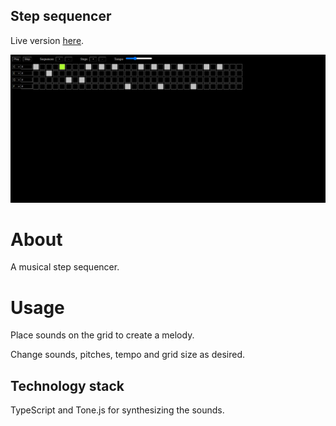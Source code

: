 ## Step sequencer

Live version [here](http://46.101.156.79:8081/).

![Alt text](/screenshots/index.png?raw=true)

# About

A musical step sequencer. 

# Usage

Place sounds on the grid to create a melody.

Change sounds, pitches, tempo and grid size as desired.

## Technology stack

TypeScript and Tone.js for synthesizing the sounds.